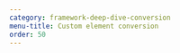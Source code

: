 ```yaml
---
category: framework-deep-dive-conversion
menu-title: Custom element conversion
order: 50
---
```




